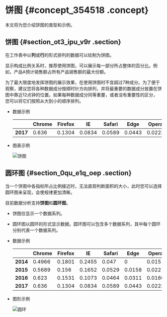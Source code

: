 # 饼图 {#concept_354518 .concept}

本文将为您介绍饼图的类型和示例。

## 饼图 {#section_ot3_ipu_v9r .section}

在工作表中以**列**或**行**的形式排列的数据可以绘制为饼图。

显示构成比例关系时，推荐使用饼图，可以展示每一部分所占整体的百分比。例如，产品A预计销售额占所有产品销售额的最大份额。

为了最大限度地发挥饼图的展示效果，在使用饼图时不宜超过7种成分。为了便于观察，建议您将各种数据成分按顺时针方向排列，并将最重要的数据成分放置在饼图中靠近12点钟的位置。如果每种数据成分同等重要，或者没有重要性的区分，您可以将它们按照从大到小的顺序排列。

-   数据示例

    | |Chrome|Firefox|IE|Safari|Edge|Opera|Other|
    |--|------|-------|--|------|----|-----|-----|
    |**2017**|0.636|0.1304|0.0834|0.0589|0.0443|0.0223|0.0246|

-   图表示例

    ![饼图](http://static-aliyun-doc.oss-cn-hangzhou.aliyuncs.com/assets/img/249222/156895245847890_zh-CN.png)


## 圆环图 {#section_0qu_e1q_oep .section}

当一个饼图中各指标所占比例接近时，无法直观判断面积的大小，此时您可以选择圆环图来呈现，会使规律更加清晰。

目前数据分析支持**饼图**和**圆环图**。

-   饼图仅显示一个数据系列。
-   圆环图以圆环的形式显示数据。圆环图可以包含多个数据系列，其中每个圆环分别代表一个数据系列。

-   数据示例

    | |Chrome|Firefox|IE|Safari|Edge|Opera|Other|
    |--|------|-------|--|------|----|-----|-----|
    |**2014**|0.4966|0.1801|0.2455|0.047|0|0.015|0.0158|
    |**2015**|0.5689|0.156|0.1652|0.0529|0.0158|0.022|0.0192|
    |**2016**|0.623|0.1531|0.1073|0.0464|0.0311|0.0166|0.0225|
    |**2017**|0.636|0.1304|0.0834|0.0589|0.0443|0.0223|0.0246|

-   图形示例

    ![圆环](http://static-aliyun-doc.oss-cn-hangzhou.aliyuncs.com/assets/img/249222/156895245847891_zh-CN.png)


